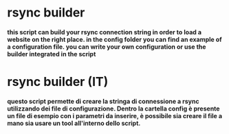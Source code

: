 # rsync builder

#### this script can build your rsync connection string in order to load a website on the right place. in the config folder you can find an example of a configuration file. you can write your own configuration or use the builder integrated in the script



# rsync builder (IT)

#### questo script permette di creare la stringa di connessione a rsync utilizzando dei file di configurazione. Dentro la cartella config è presente un file di esempio con i parametri da inserire, è possibile sia creare il file a mano sia usare un tool all'interno dello script.
